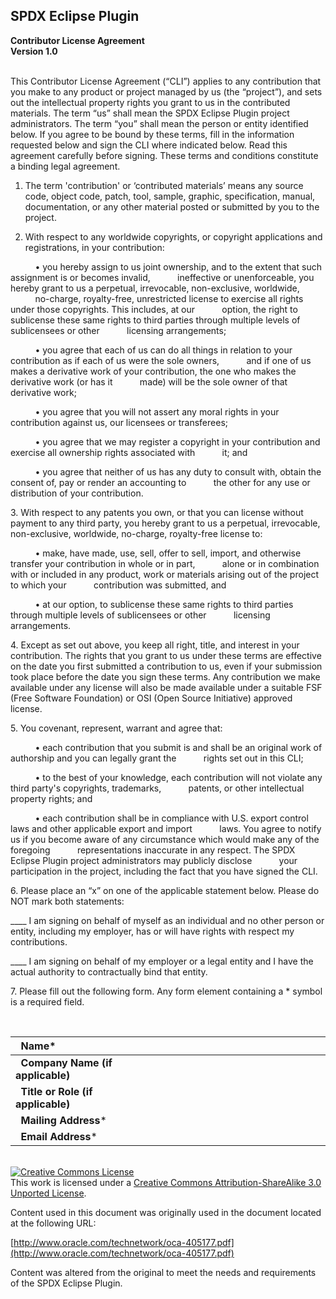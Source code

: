 SPDX Eclipse Plugin
--

**Contributor License Agreement**
<br>
**Version 1.0**
<br><br>

This Contributor License Agreement (“CLI”) applies to any contribution that you make to any product or project managed by us (the “project”), and sets out the intellectual property rights you grant to us in the contributed materials. The term “us” shall mean the SPDX Eclipse Plugin project administrators. The term “you” shall mean the person or entity identified below. If you agree to be bound by these terms, fill in the information requested below and sign the CLI where indicated below. Read this agreement carefully before signing. These terms and conditions constitute a binding legal agreement.

1. The term 'contribution' or ‘contributed materials’ means any source code, object code, patch, tool, sample, graphic, specification, manual, documentation, or any other material posted or submitted by you to the project.</p>

2. With respect to any worldwide copyrights, or copyright applications and registrations, in your contribution:

&nbsp;&nbsp;&nbsp;&nbsp;&nbsp;&nbsp;&nbsp;&nbsp;&nbsp;&nbsp;• you hereby assign to us joint ownership, and to the extent that such assignment is or becomes invalid, &nbsp;&nbsp;&nbsp;&nbsp;&nbsp;&nbsp;&nbsp;&nbsp;&nbsp;&nbsp;ineffective or unenforceable, you hereby grant to us a perpetual, irrevocable, non-exclusive, worldwide,<br>&nbsp;&nbsp;&nbsp;&nbsp;&nbsp;&nbsp;&nbsp;&nbsp;&nbsp;&nbsp;no-charge, royalty-free, unrestricted license to exercise all rights under those copyrights. This includes, at our &nbsp;&nbsp;&nbsp;&nbsp;&nbsp;&nbsp;&nbsp;&nbsp;&nbsp;&nbsp;option, the right to sublicense these same rights to third parties through multiple levels of sublicensees or other &nbsp;&nbsp;&nbsp;&nbsp;&nbsp;&nbsp;&nbsp;&nbsp;&nbsp;&nbsp;licensing arrangements;

&nbsp;&nbsp;&nbsp;&nbsp;&nbsp;&nbsp;&nbsp;&nbsp;&nbsp;&nbsp;• you agree that each of us can do all things in relation to your contribution as if each of us were the sole owners, &nbsp;&nbsp;&nbsp;&nbsp;&nbsp;&nbsp;&nbsp;&nbsp;&nbsp;&nbsp;and if one of us makes a derivative work of your contribution, the one who makes the derivative work (or has it &nbsp;&nbsp;&nbsp;&nbsp;&nbsp;&nbsp;&nbsp;&nbsp;&nbsp;&nbsp;made) will be the sole owner of that derivative work;

&nbsp;&nbsp;&nbsp;&nbsp;&nbsp;&nbsp;&nbsp;&nbsp;&nbsp;&nbsp;• you agree that you will not assert any moral rights in your contribution against us, our licensees or transferees;

&nbsp;&nbsp;&nbsp;&nbsp;&nbsp;&nbsp;&nbsp;&nbsp;&nbsp;&nbsp;• you agree that we may register a copyright in your contribution and exercise all ownership rights associated with &nbsp;&nbsp;&nbsp;&nbsp;&nbsp;&nbsp;&nbsp;&nbsp;&nbsp;&nbsp;it; and

&nbsp;&nbsp;&nbsp;&nbsp;&nbsp;&nbsp;&nbsp;&nbsp;&nbsp;&nbsp;• you agree that neither of us has any duty to consult with, obtain the consent of, pay or render an accounting to &nbsp;&nbsp;&nbsp;&nbsp;&nbsp;&nbsp;&nbsp;&nbsp;&nbsp;&nbsp;the other for any use or distribution of your contribution.

<p>3. With respect to any patents you own, or that you can license without payment to any third party, you hereby grant to us a perpetual, irrevocable, non-exclusive, worldwide, no-charge, royalty-free license to:</p>

&nbsp;&nbsp;&nbsp;&nbsp;&nbsp;&nbsp;&nbsp;&nbsp;&nbsp;&nbsp;• make, have made, use, sell, offer to sell, import, and otherwise transfer your contribution in whole or in part, &nbsp;&nbsp;&nbsp;&nbsp;&nbsp;&nbsp;&nbsp;&nbsp;&nbsp;&nbsp;alone or in combination with or included in any product, work or materials arising out of the project to which your &nbsp;&nbsp;&nbsp;&nbsp;&nbsp;&nbsp;&nbsp;&nbsp;&nbsp;&nbsp;contribution was submitted, and

&nbsp;&nbsp;&nbsp;&nbsp;&nbsp;&nbsp;&nbsp;&nbsp;&nbsp;&nbsp;• at our option, to sublicense these same rights to third parties through multiple levels of sublicensees or other &nbsp;&nbsp;&nbsp;&nbsp;&nbsp;&nbsp;&nbsp;&nbsp;&nbsp;&nbsp;licensing arrangements.

<p>4. Except as set out above, you keep all right, title, and interest in your contribution. The rights that you grant to us under these terms are effective on the date you first submitted a contribution to us, even if your submission took place before the date you sign these terms. Any contribution we make available under any license will also be made available under a suitable FSF (Free Software Foundation) or OSI (Open Source Initiative) approved license.</p>

<p>5. You covenant, represent, warrant and agree that:</p>

&nbsp;&nbsp;&nbsp;&nbsp;&nbsp;&nbsp;&nbsp;&nbsp;&nbsp;&nbsp;• each contribution that you submit is and shall be an original work of authorship and you can legally grant the &nbsp;&nbsp;&nbsp;&nbsp;&nbsp;&nbsp;&nbsp;&nbsp;&nbsp;&nbsp;rights set out in this CLI;

&nbsp;&nbsp;&nbsp;&nbsp;&nbsp;&nbsp;&nbsp;&nbsp;&nbsp;&nbsp;• to the best of your knowledge, each contribution will not violate any third party's copyrights, trademarks, &nbsp;&nbsp;&nbsp;&nbsp;&nbsp;&nbsp;&nbsp;&nbsp;&nbsp;&nbsp;patents, or other intellectual property rights; and

&nbsp;&nbsp;&nbsp;&nbsp;&nbsp;&nbsp;&nbsp;&nbsp;&nbsp;&nbsp;• each contribution shall be in compliance with U.S. export control laws and other applicable export and import &nbsp;&nbsp;&nbsp;&nbsp;&nbsp;&nbsp;&nbsp;&nbsp;&nbsp;&nbsp;laws. You agree to notify us if you become aware of any circumstance which would make any of the foregoing &nbsp;&nbsp;&nbsp;&nbsp;&nbsp;&nbsp;&nbsp;&nbsp;&nbsp;&nbsp;representations inaccurate in any respect. The SPDX Eclipse Plugin project administrators may publicly disclose &nbsp;&nbsp;&nbsp;&nbsp;&nbsp;&nbsp;&nbsp;&nbsp;&nbsp;&nbsp;your participation in the project, including the fact that you have signed the CLI.

<p>6. Please place an “x” on one of the applicable statement below. Please do NOT mark both statements:</p>

____ I am signing on behalf of myself as an individual and no other person or entity, including my employer, has or will have rights with respect my contributions.

____ I am signing on behalf of my employer or a legal entity and I have the actual authority to contractually bind that entity.

<p>7. Please fill out the following form. Any form element containing a * symbol is a required field.</p><br>

|&nbsp;&nbsp;**Name***&nbsp;&nbsp;|&nbsp;&nbsp;&nbsp;&nbsp;&nbsp;&nbsp;&nbsp;&nbsp;&nbsp;&nbsp;&nbsp;&nbsp;&nbsp;&nbsp;&nbsp;&nbsp;&nbsp;&nbsp;&nbsp;&nbsp;&nbsp;&nbsp;&nbsp;&nbsp;&nbsp;&nbsp;&nbsp;&nbsp;&nbsp;&nbsp;&nbsp;&nbsp;&nbsp;&nbsp;&nbsp;&nbsp;&nbsp;&nbsp;&nbsp;&nbsp;&nbsp;&nbsp;&nbsp;&nbsp;&nbsp;&nbsp;&nbsp;&nbsp;&nbsp;&nbsp;&nbsp;&nbsp;&nbsp;&nbsp;&nbsp;&nbsp;&nbsp;&nbsp;&nbsp;&nbsp;&nbsp;&nbsp;&nbsp;&nbsp;&nbsp;&nbsp;&nbsp;&nbsp;&nbsp;&nbsp;|
| :------- | ------- |
|&nbsp;&nbsp;**Company Name (if applicable)**&nbsp;&nbsp;||
|&nbsp;&nbsp;**Title or Role (if applicable)**&nbsp;&nbsp;||
|&nbsp;&nbsp;**Mailing Address***&nbsp;&nbsp;||
|&nbsp;&nbsp;**Email Address***&nbsp;&nbsp;||

<br><a rel="license" href="http://creativecommons.org/licenses/by-sa/3.0/"><img alt="Creative Commons License" style="border-width:0" src="https://i.creativecommons.org/l/by-sa/3.0/88x31.png" /></a><br />This work is licensed under a <a rel="license" href="http://creativecommons.org/licenses/by-sa/3.0/">Creative Commons Attribution-ShareAlike 3.0 Unported License</a>.

Content used in this document was originally used in the document located at the following URL:

[http://www.oracle.com/technetwork/oca-405177.pdf](http://www.oracle.com/technetwork/oca-405177.pdf)

Content was altered from the original to meet the needs and requirements of the SPDX Eclipse Plugin.

